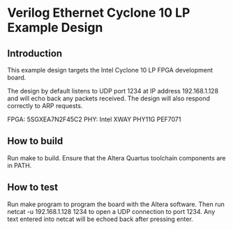 # Verilog Ethernet Cyclone 10 LP Example Design

## Introduction

This example design targets the Intel Cyclone 10 LP FPGA development board.

The design by default listens to UDP port 1234 at IP address 192.168.1.128 and
will echo back any packets received.  The design will also respond correctly
to ARP requests.  

FPGA: 5SGXEA7N2F45C2
PHY: Intel XWAY PHY11G PEF7071

## How to build

Run make to build.  Ensure that the Altera Quartus toolchain components are
in PATH.  

## How to test

Run make program to program the board with the Altera software.  Then run
netcat -u 192.168.1.128 1234 to open a UDP connection to port 1234.  Any
text entered into netcat will be echoed back after pressing enter.  


